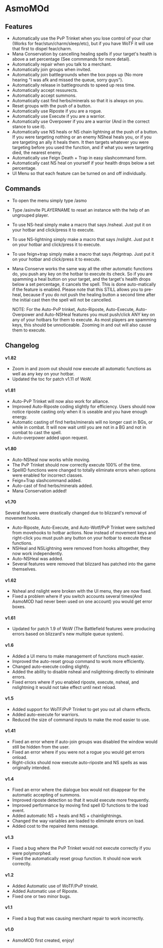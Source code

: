 # AsmoMOd
## Features
- Automatically use the PvP Trinket when you lose control of your char (Works for fear/stun/charm/sleep/etc), but if you have WoTF it will use that first to dispel fear/charm.
- Mana Conservation by cancelling healing spells if your target's health is above a set percentage (See commmands for more detail).
- Automatically repair when you talk to a merchant.
- Automatically join groups when invited.
- Automatically join battlegrounds when the box pops up (No more hearing "I was afk and missed the queue, sorry guys").
- Automatically release in battlegrounds to speed up ress time.
- Automatically accept ressurects.
- Automatically accept summons.
- Automatically cast find herbs/minerals so that it is always on you.
- Reset groups with the push of a button.
- Automatically use Riposte if you are a rogue.
- Automatically use Execute if you are a warrior.
- Automatically use Overpower if you are a warrior (And in the correct stance to use it).
- Automatically use NS heals or NS chain lightning at the push of a button. If you were targeting nothing or an enemy NSheal heals you, or if you are targeting an ally it heals them. It then targets whatever you were targeting before you used the function, and if what you were targeting died, the nearest enemy. 
- Automatically use Feign Death + Trap in easy slashcommand form.
- Automatically cast NS heal on yourself if your health drops below a set percentage.
- UI Menu so that each feature can be turned on and off individually.
## Commands
- To open the menu simply type /asmo
- Type /asinvite PLAYERNAME to reset an instance with the help of an ungrouped player.
- To use NS-heal simply make a macro that says /nsheal.  Just put it on your hotbar and click/press it to execute.
- To use NS-lightning simply make a macro that says /nslight.  Just put it on your hotbar and click/press it to execute.
- To use feign+trap simply make a macro that says /feigntrap.  Just put it on your hotbar and click/press it to execute.
- Mana Conserve works the same way all the other automatic functions do, you push any key on the hotbar to execute its check.  So if you are spamming a heal button on your target, and the target's health drops below a set percentage, it cancels the spell.  This is done auto-matically if the feature is enabled.  Please note that this STILL allows you to pre-heal, because if you do not push the healing button a second time after the initial cast then the spell will not be cancelled.


	NOTE: For the Auto-PvP trinket, Auto-Riposte, Auto-Execute, Auto-Overpower and Auto-NSHeal features you must push/click ANY key on any of your hotbars for them to execute.  As most players are spamming keys, this should be unnoticeable. Zooming in and out will also cause them to execute.

## Changelog
#### v1.82 
- Zoom in and zoom out should now execute all automatic functions as well as any key on your hotbar.
- Updated the toc for patch v1.11 of WoW.

#### v1.81
- Auto-PvP Trinket will now also work for alliance.
- Improved Auto-Riposte coding slightly for efficiency.  Users should now notice riposte casting only when it is useable and you have enough energy.
- Automatic casting of find herbs/minerals will no longer cast in BGs, or while in combat.  It will now wait until you are not in a BG and not in combat to cast the spell.
- Auto-overpower added upon request.

#### v1.80
- Auto-NSheal now works while moving.
- The PvP Trinket should now correctly execute 100% of the time.
- SpellID functions were changed to totally eliminate errors when options were enabled for incorrect classes.
- Feign+Trap slashcommand added.
- Auto-cast of find herbs/minerals added.
- Mana Conservation added!

#### v1.70
Several features were drastically changed due to blizzard's removal of movement hooks.
- Auto-Riposte, Auto-Execute, and Auto-Wotf/PvP Trinket were switched from movehooks to hotbar actions.  Now instead of movement keys and right-click you must push any button on your hotbar to execute these functions.
- NSHeal and NSLightning were removed from hooks alltogether, they now work independently.
- Auto-NSHeal was added.
- Several features were removed that blizzard has patched into the game themselves.

#### v1.62
- Nsheal and nslight were broken with the UI menu, they are now fixed.
- Fixed a problem where if you switch accounts several times(And AsmoMOD had never been used on one account) you would get error boxes.

#### v1.61
- Updated for patch 1.9 of WoW (The Battlefield features were producing errors based on blizzard's new multiple queue system).

#### v1.6
- Added a UI menu to make management of functions much easier.
- Improved the auto-reset group command to work more efficiently.
- Changed auto-execute coding slightly.
- Added the ability to disable nsheal and nslightning directly to eliminate errors.
- Fixed errors where if you enabled riposte, execute, nsheal, and nslightning it would not take effect until next reload.

#### v1.5
- Added support for WoTF/PvP Trinket to get you out all charm effects.
- Added auto-execute for warriors.
- Reduced the size of command inputs to make the mod easier to use.

#### v1.41
- Fixed an error where if auto-join groups was disabled the window would still be hidden from the user.
- Fixed an error where if you were not a rogue you would get errors onload.
- Right-clicks should now execute auto-riposte and NS spells as was originally intended.

#### v1.4
- Fixed an error where the dialogue box would not disappear for the automatic accepting of summons.
- Improved riposte detection so that it would execute more frequently.
- Improved performance by moving find spell ID functions to the load event.
- Added automatic NS + heals and NS + chainlightnings.
- Changed the way variables are loaded to eliminate errors on load.
- Added cost to the repaired items message.

#### v1.3
- Fixed a bug where the PvP Trinket would not execute correctly if you were polymorphed.
- Fixed the automatically reset group function. It should now work correctly.

#### v1.2
- Added Automatic use of WoTF/PvP trinekt.
- Added Automatic use of Riposte.
- Fixed one or two minor bugs.

#### v1.1
- Fixed a bug that was causing merchant repair to work incorrectly.

#### v1.0
- AsmoMOD first created, enjoy!
